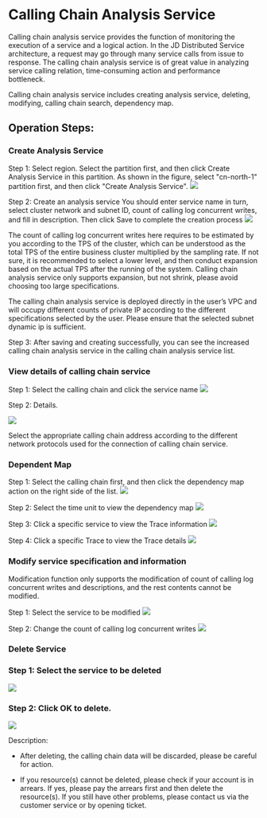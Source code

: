 #  Calling Chain Analysis Service
Calling chain analysis service provides the function of monitoring the execution of a service and a logical action. In the JD Distributed Service architecture, a request may go through many service calls from issue to response. The calling chain analysis service is of great value in analyzing service calling relation, time-consuming action and performance bottleneck.
	
Calling chain analysis service includes creating analysis service, deleting, modifying, calling chain search, dependency map.

## Operation Steps:

### Create Analysis Service
Step 1: Select region.
Select the partition first, and then click Create Analysis Service in this partition. As shown in the figure, select "cn-north-1" partition first, and then click "Create Analysis Service".
   ![](../../../../../image/Internet-Middleware/JD-Distributed-Service-Framework/dyl-list.png)
   
   
Step 2: Create an analysis service
You should enter service name in turn, select cluster network and subnet ID, count of calling log concurrent writes, and fill in description. Then click Save to complete the creation process
   ![](../../../../../image/Internet-Middleware/JD-Distributed-Service-Framework/dyl-add.png)
   
The count of calling log concurrent writes here requires to be estimated by you according to the TPS of the cluster, which can be understood as the total TPS of the entire business cluster multiplied by the sampling rate. If not sure, it is recommended to select a lower level, and then conduct expansion based on the actual TPS after the running of the system. Calling chain analysis service only supports expansion, but not shrink, please avoid choosing too large specifications.

The calling chain analysis service is deployed directly in the user’s VPC and will occupy different counts of private IP according to the different specifications selected by the user. Please ensure that the selected subnet dynamic ip is sufficient.
 
Step 3: After saving and creating successfully, you can see the increased calling chain analysis service in the calling chain analysis service list.


### View details of calling chain service


Step 1: Select the calling chain and click the service name
   ![](../../../../../image/Internet-Middleware/JD-Distributed-Service-Framework/dyl-list.png)

Step 2: Details.
 
   ![](../../../../../image/Internet-Middleware/JD-Distributed-Service-Framework/dyl-detail.png)

Select the appropriate calling chain address according to the different network protocols used for the connection of calling chain service.



###  Dependent Map

Step 1: Select the calling chain first, and then click the dependency map action on the right side of the list.
   ![](../../../../../image/Internet-Middleware/JD-Distributed-Service-Framework/dyl-list.png)
 
Step 2: Select the time unit to view the dependency map
   ![](../../../../../image/Internet-Middleware/JD-Distributed-Service-Framework/dyl-yltp.png)
   
Step 3: Click a specific service to view the Trace information
   ![](../../../../../image/Internet-Middleware/JD-Distributed-Service-Framework/dly-trace.png)
   
Step 4: Click a specific Trace to view the Trace details
   ![](../../../../../image/Internet-Middleware/JD-Distributed-Service-Framework/dly-trace-detail.png)




###   Modify service specification and information
Modification function only supports the modification of count of calling log concurrent writes and descriptions, and the rest contents cannot be modified.

Step 1: Select the service to be modified
   ![](../../../../../image/Internet-Middleware/JD-Distributed-Service-Framework/dyl-list.png)
 
Step 2: Change the count of calling log concurrent writes
   ![](../../../../../image/Internet-Middleware/JD-Distributed-Service-Framework/dyl-up.png)


###   Delete Service

###  Step 1: Select the service to be deleted
   ![](../../../../../image/Internet-Middleware/JD-Distributed-Service-Framework/dyl-list.png)
 
###  Step 2: Click OK to delete.
   ![](../../../../../image/Internet-Middleware/JD-Distributed-Service-Framework/dyl-del.png)

Description:

- After deleting, the calling chain data will be discarded, please be careful for action.

- If you resource(s) cannot be deleted, please check if your account is in arrears. If yes, please pay the arrears first and then delete the resource(s). If you still have other problems, please contact us via the customer service or by opening ticket.


